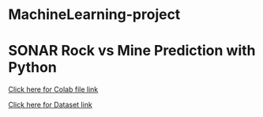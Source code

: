 # MachineLearning-project
# SONAR Rock vs Mine Prediction with Python
[Click here for Colab file link](https://colab.research.google.com/drive/10qDiidvdByF_I9UQZ_w2VtQHeXT7AZXC)




[Click here for Dataset link](https://drive.google.com/file/d/1pQxtljlNVh0DHYg-Ye7dtpDTlFceHVfa/view)
